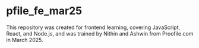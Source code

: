 # pfile_fe_mar25
This repository was created for frontend learning, covering JavaScript, React, and Node.js, and was trained by Nithin and Ashwin from Proofile.com in March 2025.
